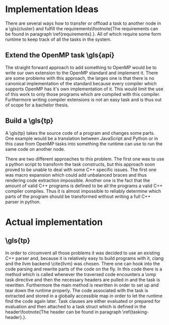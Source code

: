 # Implementation Ideas

There are several ways how to transfer or offload a task to another node in a \gls{cluster} and fulfill the 
requirements\footnote{The requirements can be found in paragraph \ref{requirements}.}.
All of which require some form runtime to keep track of all the tasks in the system.

## Extend the OpenMP task \gls{api}
The straight forward approach to add something to OpenMP would be to write our own extension to the OpenMP standard and
implement it. 
There are some problems with this approach, the larges one is that there is no canonical implementation of the standard
because every compiler which supports OpenMP has it's own implementation of it.
This would limit the use of this work to only those programs which are compiled with this compiler.
Furthermore writing compiler extensions is not an easy task and is thus out of scope for a bachelor thesis.

## Build a \gls{tp}
A \gls{tp} takes the source code of a program and changes some parts.
One example would be a translation between JavaScript and Python or in this case from OpenMP tasks into something 
the runtime can use to run the same code on another node. 

There are two different approaches to this problem.
The first one was to use a python script to transform the task constructs, but this approach soon proved to be unable
to deal with some C++ specific issues.
The first one was macro expansion which could add unbalanced braces and thus rendering code extraction impossible.
Another one is the fact that the amount of valid C++ programs is defined to be all the programs a valid C++ compiler
compiles.
Thus it is almost impossible to reliably determine which parts of the program should be transformed without writing a 
full C++ parser in python. 

# Actual implementation

## \gls{tp}
In order to circumvent all those problems it was decided to use an existing C++ parser and, because it is relatively
easy to build programs with it, clang and the llvm backend \cite{llvm} was chosen.
There one can hook into the code parsing and rewrite parts of the code on the fly.
In this code there is a method which is called whenever the traversed code encounters a \omp task directive and then
the necessary headers are pulled in and the task is rewritten.
Furthermore the main method is rewritten in order to set up and tear down the runtime properly.
The code associated with the task is extracted and stored in a globally accessible map in order to let the runtime
find the code again later. 
Task clauses are either evaluated or prepared for evaluation and then attached to a task struct which is defined in the
header\footnote{The header can be found in paragraph \ref{tasking-header}.}.
